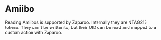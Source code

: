 # Amiibo

Reading Amiibos is supported by Zaparoo. Internally they are NTAG215 tokens. They can't be written to, but their UID can be read and mapped to a custom action with Zaparoo.
